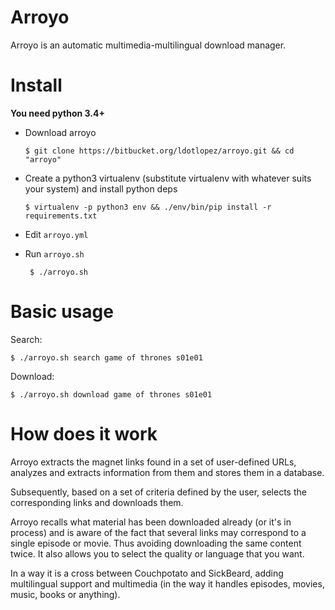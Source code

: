 Arroyo
======

Arroyo is an automatic multimedia-multilingual download manager.



Install
=======

**You need python 3.4+**

* Download arroyo

    ```$ git clone https://bitbucket.org/ldotlopez/arroyo.git && cd "arroyo"```

* Create a python3 virtualenv (substitute virtualenv with whatever suits your system) and install python deps

    ```$ virtualenv -p python3 env && ./env/bin/pip install -r requirements.txt```

* Edit `arroyo.yml`

* Run `arroyo.sh`

    ``` $ ./arroyo.sh```


Basic usage
===========

Search:

```$ ./arroyo.sh search game of thrones s01e01```

Download:

```$ ./arroyo.sh download game of thrones s01e01```



How does it work
=============

Arroyo extracts the magnet links found in a set of user-defined URLs, analyzes and extracts information from them and stores them in a database.

Subsequently, based on a set of criteria defined by the user, selects the corresponding links and downloads them.

Arroyo recalls what material has been downloaded already (or it's in process) and is aware of the fact that several links may correspond to a single episode or movie. Thus avoiding downloading the same content twice. It also allows you to select the quality or language that you want.

In a way it is a cross between Couchpotato and SickBeard, adding multilingual support and multimedia (in the way it handles episodes, movies, music, books or anything).
